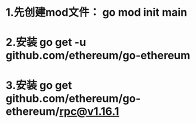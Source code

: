 ### 
# 1.先创建mod文件： go mod init main
# 2.安装  go get -u github.com/ethereum/go-ethereum
# 3.安装  go get github.com/ethereum/go-ethereum/rpc@v1.16.1
